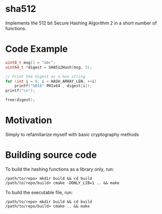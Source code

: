 # sha512
Implements the 512 bit Secure Hashing Algorithm 2 in a short number of functions.

# Code Example
```c
uint8_t msg[] = "abc";
uint64_t *digest = SHA512Hash(msg, 3);

// Print the digest as a hex string
for (int i = 0; i < HASH_ARRAY_LEN; ++i)
    printf("%016" PRIx64 , digest[i]);
printf("\n");

free(digest);
```

# Motivation
Simply to refamiliarize myself with basic cryptography methods

# Building source code
To build the hashing functions as a library only, run:
```
/path/to/repo> mkdir build && cd build
/path/to/repo/build> cmake -DONLY_LIB=1 .. && make
```
To build the executable file, run:
```
/path/to/repo> mkdir build && cd build
/path/to/repo/build> cmake .. && make
```

